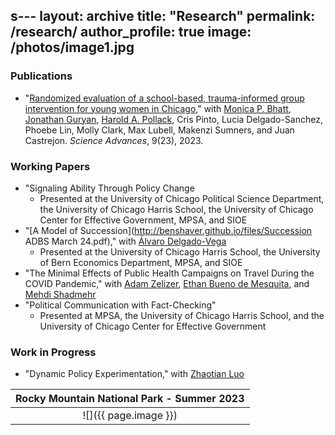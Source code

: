 s---
layout: archive
title: "Research"
permalink: /research/
author_profile: true
image: /photos/image1.jpg
---


### Publications 
* "[Randomized evaluation of a school-based, trauma-informed group intervention for young women in Chicago](https://www.science.org/doi/10.1126/sciadv.abq2077)," with [Monica P. Bhatt](https://urbanlabs.uchicago.edu/people/monica-bhatt), [Jonathan Guryan](https://sites.northwestern.edu/jonathanguryan/), [Harold A. Pollack](https://crownschool.uchicago.edu/directory/harold-pollack), Cris Pinto, Lucia Delgado-Sanchez, Phoebe Lin, Molly Clark, Max Lubell, Makenzi Sumners, and Juan Castrejon. _Science Advances_, 9(23), 2023. 

### Working Papers
* "Signaling Ability Through Policy Change
	- Presented at the University of Chicago Political Science Department, the University of Chicago Harris School, the University of Chicago Center for Effective Government, MPSA, and SIOE
* "[A Model of Succession](http://benshaver.github.io/files/Succession ADBS March 24.pdf)," with [Álvaro Delgado-Vega](https://sites.google.com/view/alvarodelgadovega/home) 
	- Presented at the University of Chicago Harris School, the University of Bern Economics Department, MPSA, and SIOE
* "The Minimal Effects of Public Health Campaigns on Travel During the COVID Pandemic," with [Adam Zelizer](https://adamzelizer.com/), [Ethan Bueno de Mesquita](https://voices.uchicago.edu/ethanbdm/), and [Mehdi Shadmehr](https://www.mehdishadmehr.com/) 
* "Political Communication with Fact-Checking" 
	- Presented at MPSA, the University of Chicago Harris School, and the University of Chicago Center for Effective Government 


### Work in Progress 
* "Dynamic Policy Experimentation," with [Zhaotian Luo](httpxs://political-science.uchicago.edu/directory/zhaotian-luo)
 
| <b>Rocky Mountain National Park - Summer 2023</b>|
|:--:|
| ![]({{ page.image }}) | 

